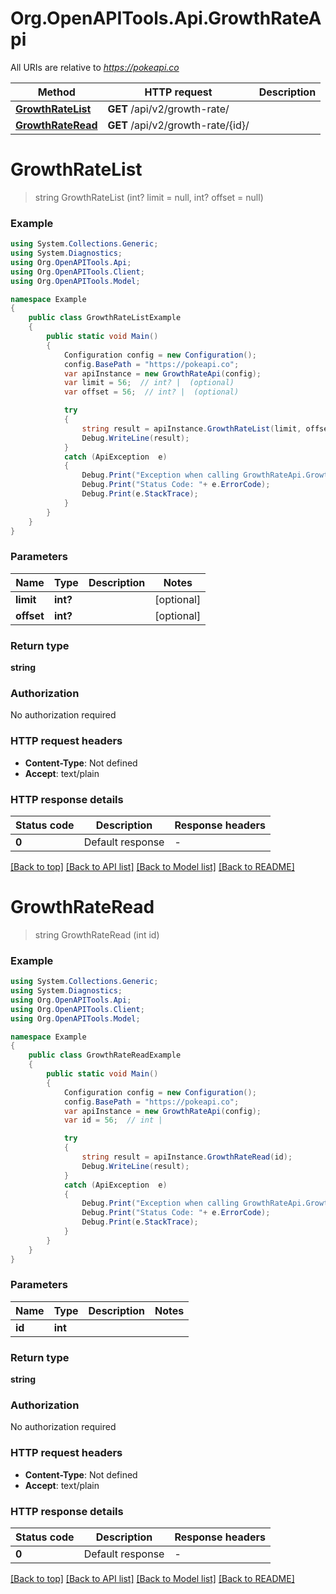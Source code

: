 # Org.OpenAPITools.Api.GrowthRateApi

All URIs are relative to *https://pokeapi.co*

Method | HTTP request | Description
------------- | ------------- | -------------
[**GrowthRateList**](GrowthRateApi.md#growthratelist) | **GET** /api/v2/growth-rate/ | 
[**GrowthRateRead**](GrowthRateApi.md#growthrateread) | **GET** /api/v2/growth-rate/{id}/ | 


<a name="growthratelist"></a>
# **GrowthRateList**
> string GrowthRateList (int? limit = null, int? offset = null)



### Example
```csharp
using System.Collections.Generic;
using System.Diagnostics;
using Org.OpenAPITools.Api;
using Org.OpenAPITools.Client;
using Org.OpenAPITools.Model;

namespace Example
{
    public class GrowthRateListExample
    {
        public static void Main()
        {
            Configuration config = new Configuration();
            config.BasePath = "https://pokeapi.co";
            var apiInstance = new GrowthRateApi(config);
            var limit = 56;  // int? |  (optional) 
            var offset = 56;  // int? |  (optional) 

            try
            {
                string result = apiInstance.GrowthRateList(limit, offset);
                Debug.WriteLine(result);
            }
            catch (ApiException  e)
            {
                Debug.Print("Exception when calling GrowthRateApi.GrowthRateList: " + e.Message );
                Debug.Print("Status Code: "+ e.ErrorCode);
                Debug.Print(e.StackTrace);
            }
        }
    }
}
```

### Parameters

Name | Type | Description  | Notes
------------- | ------------- | ------------- | -------------
 **limit** | **int?**|  | [optional] 
 **offset** | **int?**|  | [optional] 

### Return type

**string**

### Authorization

No authorization required

### HTTP request headers

 - **Content-Type**: Not defined
 - **Accept**: text/plain


### HTTP response details
| Status code | Description | Response headers |
|-------------|-------------|------------------|
| **0** | Default response |  -  |

[[Back to top]](#) [[Back to API list]](../README.md#documentation-for-api-endpoints) [[Back to Model list]](../README.md#documentation-for-models) [[Back to README]](../README.md)

<a name="growthrateread"></a>
# **GrowthRateRead**
> string GrowthRateRead (int id)



### Example
```csharp
using System.Collections.Generic;
using System.Diagnostics;
using Org.OpenAPITools.Api;
using Org.OpenAPITools.Client;
using Org.OpenAPITools.Model;

namespace Example
{
    public class GrowthRateReadExample
    {
        public static void Main()
        {
            Configuration config = new Configuration();
            config.BasePath = "https://pokeapi.co";
            var apiInstance = new GrowthRateApi(config);
            var id = 56;  // int | 

            try
            {
                string result = apiInstance.GrowthRateRead(id);
                Debug.WriteLine(result);
            }
            catch (ApiException  e)
            {
                Debug.Print("Exception when calling GrowthRateApi.GrowthRateRead: " + e.Message );
                Debug.Print("Status Code: "+ e.ErrorCode);
                Debug.Print(e.StackTrace);
            }
        }
    }
}
```

### Parameters

Name | Type | Description  | Notes
------------- | ------------- | ------------- | -------------
 **id** | **int**|  | 

### Return type

**string**

### Authorization

No authorization required

### HTTP request headers

 - **Content-Type**: Not defined
 - **Accept**: text/plain


### HTTP response details
| Status code | Description | Response headers |
|-------------|-------------|------------------|
| **0** | Default response |  -  |

[[Back to top]](#) [[Back to API list]](../README.md#documentation-for-api-endpoints) [[Back to Model list]](../README.md#documentation-for-models) [[Back to README]](../README.md)

